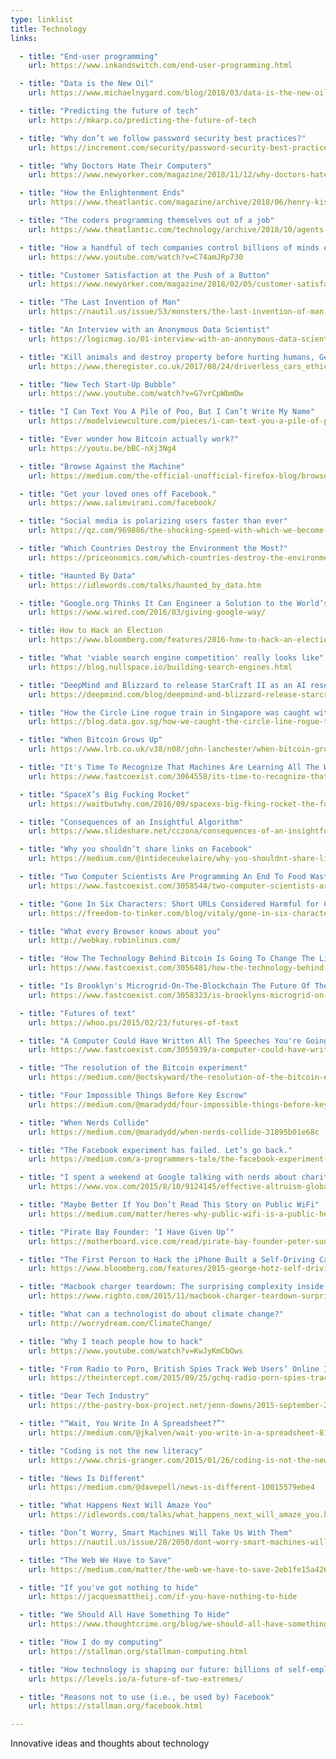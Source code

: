 ```yaml
---
type: linklist
title: Technology
links:

  - title: "End-user programming"
    url: https://www.inkandswitch.com/end-user-programming.html

  - title: "Data is the New Oil"
    url: https://www.michaelnygard.com/blog/2018/03/data-is-the-new-oil/

  - title: "Predicting the future of tech"
    url: https://mkarp.co/predicting-the-future-of-tech

  - title: "Why don’t we follow password security best practices?"
    url: https://increment.com/security/password-security-best-practices/

  - title: "Why Doctors Hate Their Computers"
    url: https://www.newyorker.com/magazine/2018/11/12/why-doctors-hate-their-computers

  - title: "How the Enlightenment Ends"
    url: https://www.theatlantic.com/magazine/archive/2018/06/henry-kissinger-ai-could-mean-the-end-of-human-history/559124/

  - title: "The coders programming themselves out of a job"
    url: https://www.theatlantic.com/technology/archive/2018/10/agents-of-automation/568795/

  - title: "How a handful of tech companies control billions of minds every day | Tristan Harris"
    url: https://www.youtube.com/watch?v=C74amJRp730

  - title: "Customer Satisfaction at the Push of a Button"
    url: https://www.newyorker.com/magazine/2018/02/05/customer-satisfaction-at-the-push-of-a-button

  - title: "The Last Invention of Man"
    url: https://nautil.us/issue/53/monsters/the-last-invention-of-man

  - title: "An Interview with an Anonymous Data Scientist"
    url: https://logicmag.io/01-interview-with-an-anonymous-data-scientist/

  - title: "Kill animals and destroy property before hurting humans, Germany tells future self-driving cars"
    url: https://www.theregister.co.uk/2017/08/24/driverless_cars_ethics_laws_germany/

  - title: "New Tech Start-Up Bubble"
    url: https://www.youtube.com/watch?v=G7vrCpWbmDw

  - title: "I Can Text You A Pile of Poo, But I Can’t Write My Name"
    url: https://modelviewculture.com/pieces/i-can-text-you-a-pile-of-poo-but-i-cant-write-my-name

  - title: "Ever wonder how Bitcoin actually work?"
    url: https://youtu.be/bBC-nXj3Ng4

  - title: "Browse Against the Machine"
    url: https://medium.com/the-official-unofficial-firefox-blog/browse-against-the-machine-e793c0fee917

  - title: "Get your loved ones off Facebook."
    url: https://www.salimvirani.com/facebook/

  - title: "Social media is polarizing users faster than ever"
    url: https://qz.com/969886/the-shocking-speed-with-which-we-become-polarized-online/

  - title: "Which Countries Destroy the Environment the Most?"
    url: https://priceonomics.com/which-countries-destroy-the-environment-the-most/

  - title: "Haunted By Data"
    url: https://idlewords.com/talks/haunted_by_data.htm

  - title: "Google.org Thinks It Can Engineer a Solution to the World’s Woes"
    url: https://www.wired.com/2016/03/giving-google-way/

  - title: How to Hack an Election
    url: https://www.bloomberg.com/features/2016-how-to-hack-an-election/

  - title: "What 'viable search engine competition' really looks like"
    url: https://blog.nullspace.io/building-search-engines.html

  - title: "DeepMind and Blizzard to release StarCraft II as an AI research environment"
    url: https://deepmind.com/blog/deepmind-and-blizzard-release-starcraft-ii-ai-research-environment/

  - title: "How the Circle Line rogue train in Singapore was caught with data"
    url: https://blog.data.gov.sg/how-we-caught-the-circle-line-rogue-train-with-data-79405c86ab6a#.rh75p125v

  - title: "When Bitcoin Grows Up"
    url: https://www.lrb.co.uk/v38/n08/john-lanchester/when-bitcoin-grows-up

  - title: "It's Time To Recognize That Machines Are Learning All The Wrong Things"
    url: https://www.fastcoexist.com/3064558/its-time-to-recognize-that-machines-are-learning-all-the-wrong-things

  - title: "SpaceX’s Big Fucking Rocket"
    url: https://waitbutwhy.com/2016/09/spacexs-big-fking-rocket-the-full-story.html

  - title: "Consequences of an Insightful Algorithm"
    url: https://www.slideshare.net/cczona/consequences-of-an-insightful-algorithm

  - title: "Why you shouldn’t share links on Facebook"
    url: https://medium.com/@intideceukelaire/why-you-shouldnt-share-links-on-facebook-f317ba4aa58b

  - title: "Two Computer Scientists Are Programming An End To Food Waste In Chicago"
    url: https://www.fastcoexist.com/3058544/two-computer-scientists-are-programming-an-end-to-food-waste-in-chicago

  - title: "Gone In Six Characters: Short URLs Considered Harmful for Cloud Services"
    url: https://freedom-to-tinker.com/blog/vitaly/gone-in-six-characters-short-urls-considered-harmful-for-cloud-services/

  - title: "What every Browser knows about you"
    url: http://webkay.robinlinus.com/

  - title: "How The Technology Behind Bitcoin Is Going To Change The Lives Of The Bottom Billion"
    url: https://www.fastcoexist.com/3056481/how-the-technology-behind-bitcoin-is-going-to-change-the-lives-of-the-bottom-billion

  - title: "Is Brooklyn's Microgrid-On-The-Blockchain The Future Of The Electric System?"
    url: https://www.fastcoexist.com/3058323/is-brooklyns-microgrid-on-the-blockchain-the-future-of-the-electric-system

  - title: "Futures of text"
    url: https://whoo.ps/2015/02/23/futures-of-text

  - title: "A Computer Could Have Written All The Speeches You're Going To Hear Before The Election"
    url: https://www.fastcoexist.com/3055939/a-computer-could-have-written-all-the-speeches-youre-going-to-hear-before-the-election

  - title: "The resolution of the Bitcoin experiment"
    url: https://medium.com/@octskyward/the-resolution-of-the-bitcoin-experiment-dabb30201f7

  - title: "Four Impossible Things Before Key Escrow"
    url: https://medium.com/@maradydd/four-impossible-things-before-key-escrow-85478d949502

  - title: "When Nerds Collide"
    url: https://medium.com/@maradydd/when-nerds-collide-31895b01e68c

  - title: "The Facebook experiment has failed. Let’s go back."
    url: https://medium.com/a-programmers-tale/the-facebook-experiment-has-failed-lets-go-back-f7b8c66109ea

  - title: "I spent a weekend at Google talking with nerds about charity. I came away … worried."
    url: https://www.vox.com/2015/8/10/9124145/effective-altruism-global-ai

  - title: "Maybe Better If You Don’t Read This Story on Public WiFi"
    url: https://medium.com/matter/heres-why-public-wifi-is-a-public-health-hazard-dd5b8dcb55e6

  - title: "Pirate Bay Founder: ‘I Have Given Up’"
    url: https://motherboard.vice.com/read/pirate-bay-founder-peter-sunde-i-have-given-up

  - title: "The First Person to Hack the iPhone Built a Self-Driving Car"
    url: https://www.bloomberg.com/features/2015-george-hotz-self-driving-car/

  - title: "Macbook charger teardown: The surprising complexity inside Apple's power adapter"
    url: https://www.righto.com/2015/11/macbook-charger-teardown-surprising.html

  - title: "What can a technologist do about climate change?"
    url: http://worrydream.com/ClimateChange/

  - title: "Why I teach people how to hack"
    url: https://www.youtube.com/watch?v=KwJyKmCbOws

  - title: "From Radio to Porn, British Spies Track Web Users’ Online Identities"
    url: https://theintercept.com/2015/09/25/gchq-radio-porn-spies-track-web-users-online-identities/

  - title: "Dear Tech Industry"
    url: https://the-pastry-box-project.net/jenn-downs/2015-september-24

  - title: "“Wait, You Write In A Spreadsheet?”"
    url: https://medium.com/@jkalven/wait-you-write-in-a-spreadsheet-814272c02ff8

  - title: "Coding is not the new literacy"
    url: https://www.chris-granger.com/2015/01/26/coding-is-not-the-new-literacy/

  - title: "News Is Different"
    url: https://medium.com/@davepell/news-is-different-10015579ebe4

  - title: "What Happens Next Will Amaze You"
    url: https://idlewords.com/talks/what_happens_next_will_amaze_you.htm

  - title: "Don’t Worry, Smart Machines Will Take Us With Them"
    url: https://nautil.us/issue/28/2050/dont-worry-smart-machines-will-take-us-with-them

  - title: "The Web We Have to Save"
    url: https://medium.com/matter/the-web-we-have-to-save-2eb1fe15a426

  - title: "If you've got nothing to hide"
    url: https://jacquesmattheij.com/if-you-have-nothing-to-hide

  - title: "We Should All Have Something To Hide"
    url: https://www.thoughtcrime.org/blog/we-should-all-have-something-to-hide/

  - title: "How I do my computing"
    url: https://stallman.org/stallman-computing.html

  - title: "How technology is shaping our future: billions of self-employed makers and a few mega corporations"
    url: https://levels.io/a-future-of-two-extremes/

  - title: "Reasons not to use (i.e., be used by) Facebook"
    url: https://stallman.org/facebook.html

---
```


Innovative ideas and thoughts about technology
